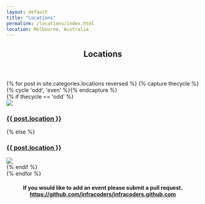 ```yaml
---
layout: default
title: "Locations"
permalink: /locations/index.html
location: Melbourne, Australia
---
```

<section class="container">
<div class="row">
<header class="span12">
<h2>Locations</h2>
</header>
</div> 
</section>

<section class="section-box locations shadow">
<div class="container">
{% for post in site.categories.locations reversed %}
{% capture thecycle %}{% cycle 'odd', 'even' %}{% endcapture %}
<div class="row">
{% if thecycle == 'odd' %}
<div class="span4"><img src="http://maps.googleapis.com/maps/api/staticmap?center={{ post.location }}&zoom=12&size=350x150&maptype=roadmap&sensor=false" /></div>
<div class="span8 vertical-align-middle"><h3><a href="{{ post.permalink }}">{{ post.location }}</a></h3></div>
{% else %}
<div class="span8"><h3><a href="{{ post.permalink }}">{{ post.location }}</a></h3></div>
<div class="span4 pull-right"><img src="http://maps.googleapis.com/maps/api/staticmap?center={{ post.location }}&zoom=12&size=350x150&maptype=roadmap&sensor=false" /></div>
{% endif %}
</div>
{% endfor %}
</div>
</section>	

<section class="container">
<div class="row">
<header class="span12 pagination-centered">
<h4>If you would like to add an event please submit a pull request. <a href="https://github.com/infracoders/infracoders.github.com" target="_blank">https://github.com/infracoders/infracoders.github.com</a></h4>
</header>
</div>
</section>
